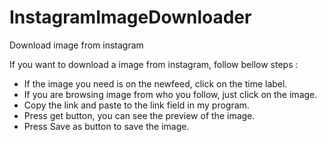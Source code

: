 # InstagramImageDownloader
Download image from instagram

If you want to download a image from instagram, follow bellow steps :
- If the image you need is on the newfeed, click on the time label.
- If you are browsing image from who you follow, just click on the image.
- Copy the link and paste to the link field in my program.
- Press get button, you can see the preview of the image.
- Press Save as button to save the image.

